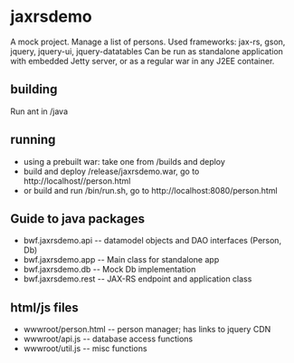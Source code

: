 # jaxrsdemo
A mock project. Manage a list of persons. 
Used frameworks: jax-rs, gson, jquery, jquery-ui, jquery-datatables
Can be run as standalone application with embedded Jetty server, or as a regular war in any J2EE container.

## building
Run ant in /java

## running
- using a prebuilt war: take one from /builds and deploy
- build and deploy /release/jaxrsdemo.war, go to http://localhost/<app name>/person.html
- or build and run /bin/run.sh, go to http://localhost:8080/person.html

## Guide to java packages
- bwf.jaxrsdemo.api -- datamodel objects and DAO interfaces (Person, Db)
- bwf.jaxrsdemo.app -- Main class for standalone app
- bwf.jaxrsdemo.db -- Mock Db implementation
- bwf.jaxrsdemo.rest -- JAX-RS endpoint and application class

## html/js files
- wwwroot/person.html -- person manager; has links to jquery CDN
- wwwroot/api.js -- database access functions
- wwwroot/util.js -- misc functions

